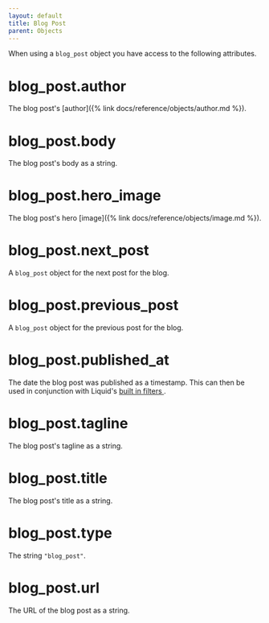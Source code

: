 ```yaml
---
layout: default
title: Blog Post
parent: Objects
---
```


When using a `blog_post` object you have access to the following attributes.

# blog_post.author

The blog post's [author]({% link docs/reference/objects/author.md %}).

# blog_post.body

The blog post's body as a string.

# blog_post.hero_image

The blog post's hero [image]({% link docs/reference/objects/image.md %}).

# blog_post.next_post

A `blog_post` object for the next post for the blog.

# blog_post.previous_post

A `blog_post` object for the previous post for the blog.

# blog_post.published_at

The date the blog post was published as a timestamp. This can then be used in conjunction with Liquid's [ built in filters ](https://shopify.github.io/liquid/filters/date/).

# blog_post.tagline

The blog post's tagline as a string.

# blog_post.title

The blog post's title as a string.

# blog_post.type

The string `"blog_post"`.

# blog_post.url

The URL of the blog post as a string.
